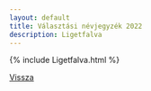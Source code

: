 ```yaml
---
layout: default
title: Választási névjegyzék 2022
description: Ligetfalva
---
```


{% include Ligetfalva.html %}

[Vissza](./)